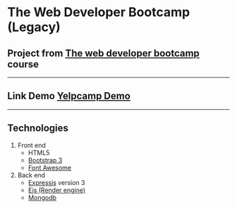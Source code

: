 # The Web Developer Bootcamp (Legacy)
## Project from [The web developer bootcamp](https://www.udemy.com/the-web-developer-bootcamp/) course
---------------------------------------------------------------------------------------------------------------------------------
## Link Demo [Yelpcamp Demo](https://camping-is-fun.herokuapp.com/)
---------------------------------------------------------------------------------------------------------------------------------
## Technologies
1. Front end
   * HTML5
   * [Bootstrap 3](https://getbootstrap.com/)
   * [Font Awesome](https://fontawesome.com/)
2. Back end
   * [Expressjs](https://expressjs.com/) version 3
   * [Ejs (Render engine)](https://ejs.co/)
   * [Mongodb](https://www.mongodb.com/)
